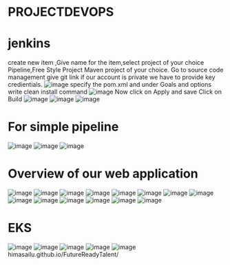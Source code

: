 # PROJECTDEVOPS
# jenkins
create new item ,Give name for the item,select project of your choice Pipeline,Free Style Project Maven project of your choice.
Go to source code management give git link if our account is private we have to provide key credientials.
![image](https://user-images.githubusercontent.com/96177041/236122398-dbb68175-4a7a-46fd-a1aa-f6134e4df2bc.png)
specify the pom.xml and under Goals and options write clean install command
![image](https://user-images.githubusercontent.com/96177041/236122800-ea252ee9-a506-4e61-9a98-b1fd4301cc8a.png)
Now click on Apply and save 
Click on Build
![image](https://user-images.githubusercontent.com/96177041/236123104-ed7c0fc9-7fa6-4a4d-a60a-be7a7c85e61d.png)
![image](https://user-images.githubusercontent.com/96177041/236123119-ada065ad-4514-46b9-9d11-525eeb785be3.png)
![image](https://user-images.githubusercontent.com/96177041/236123133-1c548e91-6bde-4571-8dc2-944aa913e068.png)
# For simple pipeline 
![image](https://user-images.githubusercontent.com/96177041/236123236-4cb2835e-89e4-4e10-b9ed-93ae2788de46.png)
![image](https://user-images.githubusercontent.com/96177041/236123255-49a09404-a44a-4f8d-85cb-85193a081a23.png)
![image](https://user-images.githubusercontent.com/96177041/236123282-707bc761-e683-4e54-96d8-37489ebf13ed.png)
# Overview of our web application
![image](https://user-images.githubusercontent.com/96177041/236142646-ec84d446-1355-4df0-978d-1930f9188005.png)
![image](https://user-images.githubusercontent.com/96177041/236142674-b86c128a-62aa-4eae-8505-2696a515bae1.png)
![image](https://user-images.githubusercontent.com/96177041/236142725-58b02271-dfbb-4388-b00e-b364aecd0ed7.png)
![image](https://user-images.githubusercontent.com/96177041/236142803-64b96546-ab19-48ed-8471-741290f857f1.png)
![image](https://user-images.githubusercontent.com/96177041/236142880-209ef28f-c2af-4121-9e6b-4e068ba0a91a.png)
![image](https://user-images.githubusercontent.com/96177041/236142919-28a9e342-7eb7-4a1a-8ed5-812397f07cd1.png)
![image](https://user-images.githubusercontent.com/96177041/236142940-4248695f-cd4c-4493-a4bd-df29bb0e5e44.png)
![image](https://user-images.githubusercontent.com/96177041/236142970-42fffb69-01c5-4f34-94ae-fb1e8d06fcc9.png)
![image](https://user-images.githubusercontent.com/96177041/236143023-88d5e35f-72ac-4749-9676-6e11a9e2e814.png)
![image](https://user-images.githubusercontent.com/96177041/236143133-77ae6886-fdd4-423c-9385-eb03df8230d5.png)
![image](https://user-images.githubusercontent.com/96177041/236143173-af09177f-9e8a-4777-8f28-869979b5e49b.png)
![image](https://user-images.githubusercontent.com/96177041/236143227-1b268942-1633-4ca5-b7ca-e109f07da7d6.png)
![image](https://user-images.githubusercontent.com/96177041/236143282-1d0b1218-02c6-4c04-8399-b5526c2cd193.png)
![image](https://user-images.githubusercontent.com/96177041/236143330-3f81304f-1a5d-4b0a-b883-14f207f6a51d.png)
# EKS
![image](https://user-images.githubusercontent.com/96177041/236186863-0b2de6f5-c66b-4219-be3d-b7dc962608bc.png)
![image](https://user-images.githubusercontent.com/96177041/236186983-accdb9be-2804-4c39-9e7e-cdc35810d64f.png)
![image](https://user-images.githubusercontent.com/96177041/236187066-b5585604-2ff8-43bc-b389-b22296414825.png)
![image](https://user-images.githubusercontent.com/96177041/236187142-720c2bc8-369a-4976-8d73-b7e2f346988d.png)
![image](https://user-images.githubusercontent.com/96177041/236187214-2ae93e2d-4dc6-42a8-b833-6dc7055a4509.png)
 himasailu.github.io/FutureReadyTalent/



